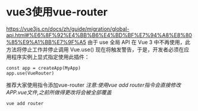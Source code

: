 # vue3使用vue-router
https://vue3js.cn/docs/zh/guide/migration/global-api.html#%E6%8F%92%E4%BB%B6%E4%BD%BF%E7%94%A8%E8%80%85%E9%A1%BB%E7%9F%A5
由于 use 全局 API 在 Vue 3 中不再使用，此方法将停止工作并停止调用 Vue.use() 现在将触发警告，于是，开发者必须在应用程序实例上显式指定使用此插件：
```
const app = createApp(MyApp)
app.use(VueRouter)
```
推荐大家使用指令添加vue-router
*注意:使用vue add router指令会直接修改APP.vue文件,之前所做得更改将会被全部覆盖*
```
vue add router
```